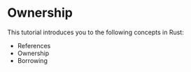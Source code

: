 # Ownership

This tutorial introduces you to the following concepts in Rust:
- References
- Ownership
- Borrowing
